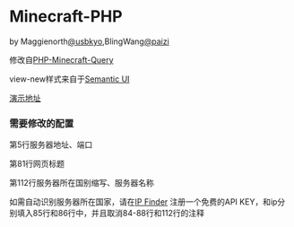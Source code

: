 # Minecraft-PHP
by Maggienorth[@usbkyo](https://github.com/usbkyo),BlingWang[@paizi](https://github.com/paizi)


修改自[PHP-Minecraft-Query](https://github.com/xPaw/PHP-Minecraft-Query/)


view-new样式来自于[Semantic UI](https://semantic-ui.com)


[演示地址](https://labs.blingwang.cn/mcphp)


### 需要修改的配置
第5行服务器地址、端口

第81行网页标题

第112行服务器所在国别缩写、服务器名称

如需自动识别服务器所在国家，请在[IP Finder](https://ipfinder.io) 注册一个免费的API KEY，和ip分别填入85行和86行中，并且取消84-88行和112行的注释
